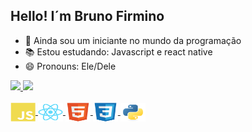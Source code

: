## Hello! I´m Bruno Firmino

- 📝 Ainda sou um iniciante no mundo da programação
- 📚 Estou estudando: Javascript e react native
- 😄 Pronouns: Ele/Dele

<div>
  <a href="https://github.com/brunofirminno">
  <img height="180em" src="https://github-readme-stats.vercel.app/api?username=brunofirminno&show_icons=true&theme=tokyonight&include_all_commits=true&count_private=true"/>
  <img height="180em" src="https://github-readme-stats.vercel.app/api/top-langs/?username=brunofirminno&layout=compact&langs_count=7&theme=tokyonight"/>
</div>

<div style="display: inline_block"><br>
  <img align="center" alt="bruno-Js" height="30" width="40" src="https://raw.githubusercontent.com/devicons/devicon/master/icons/javascript/javascript-plain.svg">
  <img align="center" alt="bruno-React" height="30" width="40" src="https://raw.githubusercontent.com/devicons/devicon/master/icons/react/react-original.svg">
  <img align="center" alt="bruno-HTML" height="30" width="40" src="https://raw.githubusercontent.com/devicons/devicon/master/icons/html5/html5-original.svg">
  <img align="center" alt="bruno-CSS" height="30" width="40" src="https://raw.githubusercontent.com/devicons/devicon/master/icons/css3/css3-original.svg">
  <img align="center" alt="bruno-Python" height="30" width="40" src="https://raw.githubusercontent.com/devicons/devicon/master/icons/python/python-original.svg">
</div>
  
  ##
